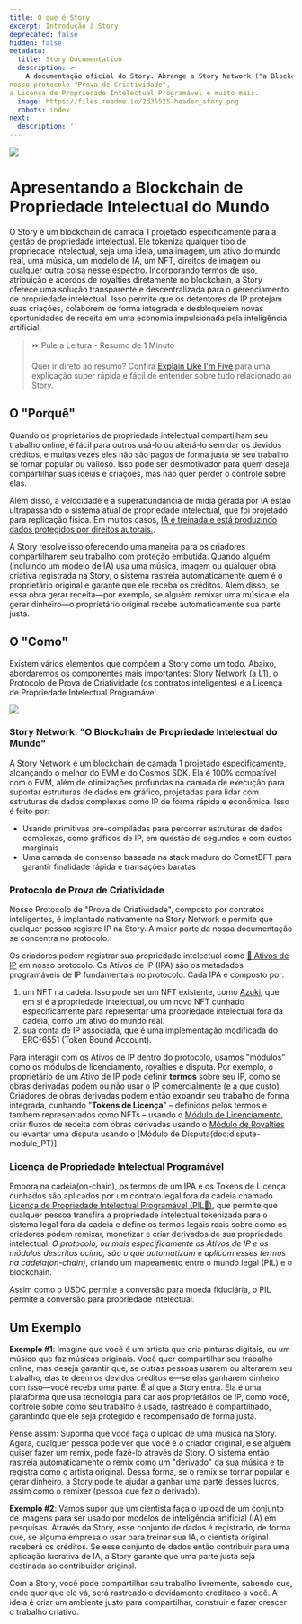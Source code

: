 ```yaml
---
title: O que é Story
excerpt: Introdução à Story
deprecated: false
hidden: false
metadata:
  title: Story Documentation
  description: >-
    A documentação oficial do Story. Abrange a Story Network ("a Blockchain de Propriedade Intelectual do Mundo"), 
nosso protocolo "Prova de Criatividade", 
a Licença de Propriedade Intelectual Programável e muito mais.
  image: https://files.readme.io/2d35525-header_story.png
  robots: index
next:
  description: ''
---
```

<Image align="center" src="https://files.readme.io/3e11869-header_story.png" />

# Apresentando a Blockchain de Propriedade Intelectual do Mundo

O Story é um blockchain de camada 1 projetado especificamente para a gestão de propriedade intelectual. Ele tokeniza qualquer tipo de propriedade intelectual, seja uma ideia, uma imagem, um ativo do mundo real, uma música, um modelo de IA, um NFT, direitos de imagem ou qualquer outra coisa nesse espectro. Incorporando termos de uso, atribuição e acordos de royalties diretamente no blockchain, a Story oferece uma solução transparente e descentralizada para o gerenciamento de propriedade intelectual. Isso permite que os detentores de IP protejam suas criações, colaborem de forma integrada e desbloqueiem novas oportunidades de receita em uma economia impulsionada pela inteligência artificial.

> ⏩ Pule a Leitura - Resumo de 1 Minuto
>
> Quer ir direto ao resumo? Confira [Explain Like I'm Five](doc:explain-like-im-five_PT) para uma explicação super rápida e fácil de entender sobre tudo relacionado ao Story.

## O "Porquê"

Quando os proprietários de propriedade intelectual compartilham seu trabalho online, é fácil para outros usá-lo ou alterá-lo sem dar os devidos créditos, e muitas vezes eles não são pagos de forma justa se seu trabalho se tornar popular ou valioso. Isso pode ser desmotivador para quem deseja compartilhar suas ideias e criações, mas não quer perder o controle sobre elas.

Além disso, a velocidade e a superabundância de mídia gerada por IA estão ultrapassando o sistema atual de propriedade intelectual, que foi projetado para replicação física. Em muitos casos,  [ IA é treinada e está produzindo dados protegidos por direitos autorais.](https://twitter.com/BriannaWu/status/1823833723764084846).

A Story resolve isso oferecendo uma maneira para os criadores compartilharem seu trabalho com proteção embutida. Quando alguém (incluindo um modelo de IA) usa uma música, imagem ou qualquer obra criativa registrada na Story, o sistema rastreia automaticamente quem é o proprietário original e garante que ele receba os créditos. Além disso, se essa obra gerar receita—por exemplo, se alguém remixar uma música e ela gerar dinheiro—o proprietário original recebe automaticamente sua parte justa.

## O "Como"

Existem vários elementos que compõem a Story como um todo. Abaixo, abordaremos os componentes mais importantes: Story Network (a L1), o Protocolo de Prova de Criatividade (os contratos inteligentes) e a Licença de Propriedade Intelectual Programável.

![](https://files.readme.io/56f3c96-image.png)

### Story Network: "O Blockchain de Propriedade Intelectual do Mundo"

A Story Network é um blockchain de camada 1 projetado especificamente, alcançando o melhor do EVM e do Cosmos SDK. Ela é 100% compatível com o EVM, além de otimizações profundas na camada de execução para suportar estruturas de dados em gráfico, projetadas para lidar com estruturas de dados complexas como IP de forma rápida e econômica. Isso é feito por:

* Usando primitivas pré-compiladas para percorrer estruturas de dados complexas, como gráficos de IP, em questão de segundos e com custos marginais
* Uma camada de consenso baseada na stack madura do CometBFT para garantir finalidade rápida e transações baratas

### Protocolo de Prova de Criatividade

Nosso Protocolo de "Prova de Criatividade", composto por contratos inteligentes, é implantado nativamente na Story Network e permite que qualquer pessoa registre IP na Story. A maior parte da nossa documentação se concentra no protocolo.

Os criadores podem registrar sua propriedade intelectual como [🧩 Ativos de IP](doc:ip-asset_PT) em nosso protocolo. Os Ativos de IP (IPA) são os metadados programáveis de IP fundamentais no protocolo. Cada IPA é composto por:

1. um NFT na cadeia. Isso pode ser um NFT existente, como [Azuki](https://www.azuki.com/en), que em si é a propriedade intelectual, ou um novo NFT cunhado especificamente para representar uma propriedade intelectual fora da cadeia, como um ativo do mundo real.
2. sua conta de IP associada, que é uma implementação modificada do ERC-6551 (Token Bound Account).

Para interagir com os Ativos de IP dentro do protocolo, usamos "módulos" como os módulos de licenciamento, royalties e disputa. Por exemplo, o proprietário de um Ativo de IP pode definir **termos** sobre seu IP, como se obras derivadas podem ou não usar o IP comercialmente (e a que custo). Criadores de obras derivadas podem então expandir seu trabalho de forma integrada, cunhando "**Tokens de Licença**" – definidos pelos termos e também representados como NFTs – usando o [Módulo de Licenciamento](doc:licensing-module_PT), criar fluxos de receita com obras derivadas usando o [Módulo de Royalties](doc:royalty-module_PT) ou levantar uma disputa usando o [Módulo de Disputa(doc:dispute-module_PT)].

### Licença de Propriedade Intelectual Programável

Embora na cadeia(on-chain), os termos de um IPA e os Tokens de Licença cunhados são aplicados por um contrato legal fora da cadeia chamado [Licença de Propriedade Intelectual Programável (PIL💊)](doc:programmable-ip-license-pil_PT), que permite que qualquer pessoa transfira a propriedade intelectual tokenizada para o sistema legal fora da cadeia e define os termos legais reais sobre como os criadores podem remixar, monetizar e criar derivados de sua propriedade intelectual. *O protocolo, ou mais especificamente os Ativos de IP e os módulos descritos acima, são o que automatizam e aplicam esses termos na cadeia(on-chain)*, criando um mapeamento entre o mundo legal (PIL) e o blockchain.

Assim como o USDC permite a conversão para moeda fiduciária, o PIL permite a conversão para propriedade intelectual.

## Um Exemplo

**Exemplo #1**: Imagine que você é um artista que cria pinturas digitais, ou um músico que faz músicas originais. Você quer compartilhar seu trabalho online, mas deseja garantir que, se outras pessoas usarem ou alterarem seu trabalho, elas te deem os devidos créditos e—se elas ganharem dinheiro com isso—você receba uma parte. É aí que a Story entra. Ela é uma plataforma que usa tecnologia para dar aos proprietários de IP, como você, controle sobre como seu trabalho é usado, rastreado e compartilhado, garantindo que ele seja protegido e recompensado de forma justa.

Pense assim: Suponha que você faça o upload de uma música na Story. Agora, qualquer pessoa pode ver que você é o criador original, e se alguém quiser fazer um remix, pode fazê-lo através da Story. O sistema então rastreia automaticamente o remix como um "derivado" da sua música e te registra como o artista original. Dessa forma, se o remix se tornar popular e gerar dinheiro, a Story pode te ajudar a ganhar uma parte desses lucros, assim como o remixer (pessoa que fez o derivado).

**Exemplo #2**: Vamos supor que um cientista faça o upload de um conjunto de imagens para ser usado por modelos de inteligência artificial (IA) em pesquisas. Através da Story, esse conjunto de dados é registrado, de forma que, se alguma empresa o usar para treinar sua IA, o cientista original receberá os créditos. Se esse conjunto de dados então contribuir para uma aplicação lucrativa de IA, a Story garante que uma parte justa seja destinada ao contribuidor original.

Com a Story, você pode compartilhar seu trabalho livremente, sabendo que, onde quer que ele vá, será rastreado e devidamente creditado a você. A ideia é criar um ambiente justo para compartilhar, construir e fazer crescer o trabalho criativo.
